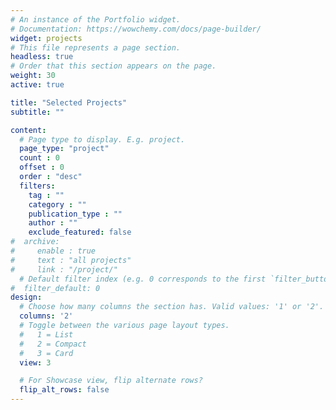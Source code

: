 ```yaml
---
# An instance of the Portfolio widget.
# Documentation: https://wowchemy.com/docs/page-builder/
widget: projects
# This file represents a page section.
headless: true
# Order that this section appears on the page.
weight: 30
active: true

title: "Selected Projects"
subtitle: ""

content:
  # Page type to display. E.g. project.
  page_type: "project"
  count : 0
  offset : 0
  order : "desc"
  filters:
    tag : ""
    category : ""
    publication_type : ""
    author : ""
    exclude_featured: false
#  archive:
#     enable : true
#     text : "all projects"
#     link : "/project/"
  # Default filter index (e.g. 0 corresponds to the first `filter_button` instance below).
#  filter_default: 0
design:
  # Choose how many columns the section has. Valid values: '1' or '2'.
  columns: '2'
  # Toggle between the various page layout types.
  #   1 = List
  #   2 = Compact
  #   3 = Card
  view: 3

  # For Showcase view, flip alternate rows?
  flip_alt_rows: false
---
```



